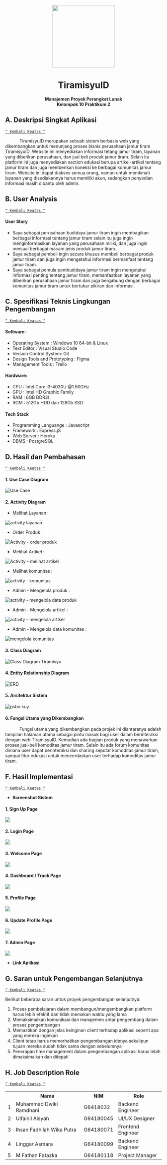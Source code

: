 <div align="center">
  <img src="https://upload.wikimedia.org/wikipedia/commons/1/15/Bogor_Agricultural_University_%28IPB%29_symbol.svg" width=200px>
  <br>
  <h1>TiramisyuID</h1>
  <b>Manajemen Proyek Perangkat Lunak<br>
  Kelompok 10 Praktikum 2</b>
</div>


## A. Deskripsi Singkat Aplikasi
[`^ Kembali Keatas ^`](#)

&ensp;&ensp;&ensp;&ensp;&ensp;&ensp; TiramisyuID merupakan sebuah sistem berbasis web yang dikembangkan untuk menunjang proses bisnis perusahaan jamur tiram TiramisyuID. Website ini menyediakan informasi tetang jamur tiram, layanan yang diberikan perusahaan, dan jual beli produk jamur tiram. Selain itu platform ini juga menyediakan section edukasi berupa artikel-artikel tentang jamur tiram dan juga memberikan koneksi ke berbagai komunitas jamur tiram. Website ini dapat diakses semua orang, namun untuk menikmati layanan yang disediakannya harus memiliki akun, sedangkan penyedian informasi masih dibantu oleh admin. 


## B. User Analysis
[`^ Kembali Keatas ^`](#)

#### User Story

* Saya sebagai perusahaan budidaya jamur tiram ingin membagikan berbagai informasi tentang jamur tiram selain itu juga ingin menginformasikan layanan yang perusahaan miliki, dan juga ingin menjual berbagai macam jenis produk jamur tiram.
*	Saya sebagai pembeli ingin secara khusus membeli berbagai produk jamur tiram dan juga ingin mengetahui informasi bermanfaat tentang jamur tiram.
*	Saya sebagai pemula pembudidaya jamur tiram ingin mengetahui informasi penting tentang jamur tiram, memanfaatkan layanan yang diberikan perusahaan jamur tiram dan juga bergabung dengan berbagai komunitas jamur tiram untuk bertukar pikiran dan informasi.



## C. Spesifikasi Teknis Lingkungan Pengembangan
[`^ Kembali Keatas ^`](#)

#### Software:
* Operating System : Windows 10 64-bit & Linux
* Text Editor : Visual Studio Code
* Version Control System: Git
* Design Tools and Prototyping : Figma
* Management Tools : Trello
  
#### Hardware:
* CPU : Intel Core i3-4030U @1.90GHz
* GPU : Intel HD Graphic Family
* RAM : 6GB DDR3l
* ROM : 512Gb HDD dan 128Gb SSD

#### Tech Stack
* Programming Languange : Javascript
* Framework : Express.jS
* Web Server : Heroku
* DBMS : PostgreSQL
 
## D. Hasil dan Pembahasan
[`^ Kembali Keatas ^`](#)

  #### 1. Use Case Diagram 
  ![Use Case](https://user-images.githubusercontent.com/47946071/143602585-653fc56a-98ac-4e5c-9274-4b537f416b0d.jpg)

  #### 2. Activity Diagram 
  * Melihat Layanan :
  
  ![activity layanan](https://user-images.githubusercontent.com/47946071/144578468-79ed721f-e43f-4428-97a9-3e47c3e69223.jpg)

  * Order Produk :
  
  ![Activity - order produk](https://user-images.githubusercontent.com/47946071/144578560-8e228b70-cf00-492b-b6c4-328a541071f6.jpg)

  * Melihat Artikel :
   
   ![Activity - melihat artikel](https://user-images.githubusercontent.com/47946071/144578591-cbd98b05-3c98-490c-9087-88b7b08b0df6.jpg)

  * Melihat komunitas :
  
  ![activity - komunitas](https://user-images.githubusercontent.com/47946071/144578638-b2bcbc0f-b103-4feb-8124-aab8b0c145ba.jpg)

  * Admin - Mengelola produk :
  
  ![activity - mengelola data produk](https://user-images.githubusercontent.com/47946071/144578714-07121d78-65ac-4c15-9ea2-71d1c3d0abd5.jpg)

  * Admin - Mengelola artikel :

![activity - mengelola artikel](https://user-images.githubusercontent.com/47946071/144578734-99761ab9-fb22-42e9-a64c-0dfd14e82b70.jpg)

  * Admin - Mengelola data komunitas :
  
  ![mengelola komunitas](https://user-images.githubusercontent.com/47946071/144578768-16570c54-68fd-4f3f-a11e-85662d71bd91.jpg)

  #### 3. Class Diagram 
  
  ![Class Diagram Tiramisyu](https://user-images.githubusercontent.com/62282651/144169343-8220de26-4ed8-4130-8e6c-6879c63c32c3.jpg)
  
  #### 4. Entity Relationship Diagram
  
  ![ERD](https://user-images.githubusercontent.com/62282651/144169273-b2fd781a-b0c6-4ec7-bf98-c02dfc162d17.jpg)
  
  #### 5. Arsitektur Sistem  
  
  ![psbo kuy](https://user-images.githubusercontent.com/74283988/122190683-3eefab80-cebc-11eb-8513-7e8a889634d0.png)
  
  #### 6. Fungsi Utama yang Dikembangkan 
&ensp;&ensp;&ensp;&ensp;&ensp;&ensp; Fungsi utama yang dikembangkan pada projek ini diantaranya adalah tampilan halaman utama sebagai pintu masuk bagi user dalam berinteraksi dengan web TiramisyuID. Kemudian ada bagian produk yang menawarkan proses jual-beli komoditas jamur tiram. Selain itu ada forum komunitas dimana user dapat berinteraksi dan sharing seputar komoditas jamur tiram, sampai fitur edukasi untuk mencerdaskan user terhadap komoditas jamur tiram.


## F. Hasil Implementasi
[`^ Kembali Keatas ^`](#)
  * <b>Screenshot Sistem</b>

  #### 1. Sign Up Page
  <img src="https://github.com/fathanfatazka/project-psbo/blob/master/report-assets/SS/1.%20signup%20tracking.png">
  
  #### 2. Login Page
  <img src="https://github.com/fathanfatazka/project-psbo/blob/master/report-assets/SS/2.%20Login-tracking.png">
  
  #### 3. Welcome Page
  <img src="https://github.com/fathanfatazka/project-psbo/blob/master/report-assets/SS/3.%20welcome-tracking.png">
 
  #### 4. Dashboard / Track Page
  <img src="https://github.com/fathanfatazka/project-psbo/blob/master/report-assets/SS/4.%20dashboard-tracking.png">
  
  #### 5. Profile Page
  <img src="https://github.com/fathanfatazka/project-psbo/blob/master/report-assets/SS/5.%20profile-tracking.png">
  
  #### 6. Update Profile Page
  <img src="https://github.com/fathanfatazka/project-psbo/blob/master/report-assets/SS/6.%20update-profile-tracking.png">
  
  #### 7. Admin Page
  <img src="https://github.com/fathanfatazka/project-psbo/blob/master/report-assets/SS/7.%20admin-page-tracking.png">

  * <b>Link Aplikasi</b>
    
## G. Saran untuk Pengembangan Selanjutnya
[`^ Kembali Keatas ^`](#)

Berikut beberapa saran untuk proyek pengembangan selanjutnya:
1. Proses pembelajaran dalam membangun/mengembangkan platform harus lebih efektif dan tidak memakan waktu yang lama
2. Memaksimalkan komunikasi dan manajemen antar pengembang dalam proses pengembangan
3. Memastikan dengan jelas keinginan client terhadap aplikasi seperti apa yang mereka inginkan
4. Client tetap harus memerhatikan pengembangan idenya sekalipun tujuan mereka sudah tidak sama dengan sebelumnya
5. Penerapan time management dalam pengembangan aplikasi harus lebih dimaksimalkan dan ditepati



## H. Job Description Role
[`^ Kembali Keatas ^`](#)
<table>
    <tr>
      <th></th>
      <th>Nama</th>
      <th>NIM</th>
      <th>Role</th>
    </tr>
    <tr>
      <td>1</td>
      <td>Muhammad Dwiki Ramdhani</td>
      <td>G6418032</td>
      <td>Backend Engineer</td>
    </tr>
    <tr>
      <td>2</td>
      <td>Ulfainil Aisyah</td>
      <td>G64180045</td>
      <td>UI/UX Designer</td>
    </tr>
    <tr>
      <td>3</td>
      <td>Ihsan Fadhilah Wika Putra</td>
      <td>G64180071</td>
      <td>Frontend Engineer</td>
    </tr>
   <tr>
      <td>4</td>
      <td>Linggar Asmara</td>
      <td>G64180099</td>
      <td>Backend Engineer</td>
    </tr>
    <tr>
      <td>5</td>
      <td>M Fathan Fatazka</td>
      <td>G64180118</td>
      <td>Project Manager</td>
    </tr>
  </table>
